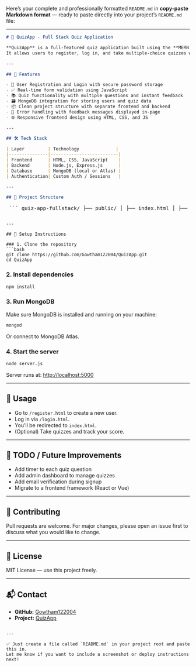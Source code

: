Here’s your complete and professionally formatted `README.md` in **copy-paste Markdown format** — ready to paste directly into your project’s `README.md` file:

---

```markdown
# 🎯 QuizApp - Full Stack Quiz Application

**QuizApp** is a full-featured quiz application built using the **MERN stack** (MongoDB, Express.js, Node.js, and plain HTML/CSS/JavaScript for frontend).  
It allows users to register, log in, and take multiple-choice quizzes with real-time scoring and authentication.

---

## 🚀 Features

- 🔐 User Registration and Login with secure password storage
- ✅ Real-time form validation using JavaScript
- 📚 Quiz functionality with multiple questions and instant feedback
- 🗃️ MongoDB integration for storing users and quiz data
- 📦 Clean project structure with separate frontend and backend
- 🧾 Error handling with feedback messages displayed in-page
- 🌐 Responsive frontend design using HTML, CSS, and JS

---

## 🛠️ Tech Stack

| Layer         | Technology              |
|---------------|--------------------------|
| Frontend      | HTML, CSS, JavaScript    |
| Backend       | Node.js, Express.js      |
| Database      | MongoDB (local or Atlas) |
| Authentication| Custom Auth / Sessions   |

---

## 📁 Project Structure

```

<pre> ``` quiz-app-fullstack/ ├── public/ │ ├── index.html │ ├── login.html │ ├── register.html │ └── js/ │ └── validation.js ├── models/ │ └── User.js ├── routes/ │ ├── auth.js │ └── api.js ├── .gitignore ├── server.js ├── package.json └── README.md ``` </pre>
````

---

## 🔧 Setup Instructions

### 1. Clone the repository
```bash
git clone https://github.com/Gowtham122004/QuizApp.git
cd QuizApp
````

### 2. Install dependencies

```bash
npm install
```

### 3. Run MongoDB

Make sure MongoDB is installed and running on your machine:

```bash
mongod
```

Or connect to MongoDB Atlas.

### 4. Start the server

```bash
node server.js
```

Server runs at: [http://localhost:5000](http://localhost:5000)

---

## 🧪 Usage

* Go to `/register.html` to create a new user.
* Log in via `/login.html`.
* You’ll be redirected to `index.html`.
* (Optional) Take quizzes and track your score.

---

## 📌 TODO / Future Improvements

* Add timer to each quiz question
* Add admin dashboard to manage quizzes
* Add email verification during signup
* Migrate to a frontend framework (React or Vue)

---

## 🤝 Contributing

Pull requests are welcome. For major changes, please open an issue first to discuss what you would like to change.

---

## 📜 License

MIT License — use this project freely.

---

## 📬 Contact

* **GitHub:** [Gowtham122004](https://github.com/Gowtham122004)
* **Project:** [QuizApp](https://github.com/Gowtham122004/QuizApp)

```

---

✅ Just create a file called `README.md` in your project root and paste this in.  
Let me know if you want to include a screenshot or deploy instructions next!
```
